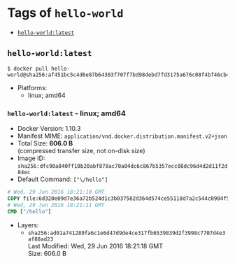 <!-- THIS FILE IS GENERATED VIA '.template-helpers/generate-tag-details.pl' -->

# Tags of `hello-world`

-	[`hello-world:latest`](#hello-worldlatest)

## `hello-world:latest`

```console
$ docker pull hello-world@sha256:af451bc5c4d6e87b64303f707f7bd98debd7fd3175a676c08f4bf46cb48813d4
```

-	Platforms:
	-	linux; amd64

### `hello-world:latest` - linux; amd64

-	Docker Version: 1.10.3
-	Manifest MIME: `application/vnd.docker.distribution.manifest.v2+json`
-	Total Size: **606.0 B**  
	(compressed transfer size, not on-disk size)
-	Image ID: `sha256:dfc90a840ff10b20abf878ac70a04dc6c867b5357ecc08dc96d4d2d11f2d84ec`
-	Default Command: `["\/hello"]`

```dockerfile
# Wed, 29 Jun 2016 18:21:10 GMT
COPY file:6d320e09d7e36a72b524d1c3b037582d364d574ce55118d7a2c544c0904f59bc in /
# Wed, 29 Jun 2016 18:21:11 GMT
CMD ["/hello"]
```

-	Layers:
	-	`sha256:ad01a741289fa6c1e6d47d9de4ce317fb6539839d2f3998c7707d4e3af88ad23`  
		Last Modified: Wed, 29 Jun 2016 18:21:18 GMT  
		Size: 606.0 B

